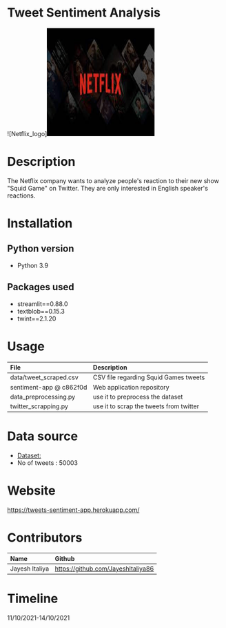 # Tweet Sentiment Analysis

![Netflix_logo]<img src="https://github.com/JayeshItaliya86/challenge-sentiment-analysis/blob/main/data/Netflix.png" width="250" height="250">

# Description  
The Netflix company wants to analyze people's reaction to their new show "Squid Game" on Twitter. They are only interested in English speaker's reactions.  


# Installation

## Python version
* Python 3.9


## Packages used
* streamlit==0.88.0
* textblob==0.15.3
* twint==2.1.20

# Usage 
| File | Description |
|:---|:---|
|data/tweet_scraped.csv|CSV file regarding Squid Games tweets|
|sentiment-app @ c862f0d| Web application repository|
|data_preprocessing.py|use it to preprocess the dataset|
|twitter_scrapping.py|use it to scrap the tweets from twitter|

# Data source
* [Dataset:](https://github.com/JayeshItaliya86/challenge-sentiment-analysis/blob/main/data/tweets_scraped.csv)
* No of tweets : 50003

# Website
https://tweets-sentiment-app.herokuapp.com/

# Contributors
|Name|Github|
|:---|:---|
|Jayesh Italiya|https://github.com/JayeshItaliya86|


# Timeline
11/10/2021-14/10/2021

